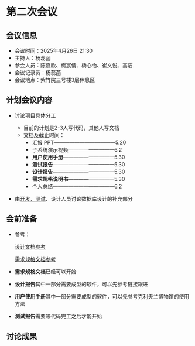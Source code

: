 # 第二次会议

## 会议信息

- 会议时间：2025年4月26日 21:30
- 主持人：杨蕊菡
- 参会人员：陈嘉欣、梅宸倩、杨心怡、崔文悦、高洁
- 会议记录员：杨蕊菡
- 会议地点：紫竹院三号楼3层休息区

## 计划会议内容

- 讨论项目具体分工
  - 目前的计划是2-3人写代码，其他人写文档
  - 文档及截止时间：
    - 汇报 PPT————————————5.20
    - 子系统演示视频—————————6.2
    - **用户使用手册**——————————5.30
    - **测试报告**————————————5.30
    - **设计报告**————————————5.30
    - **需求规格说明书**—————————5.30
    - 个人总结————————————6.2

- 由<u>开发、测试</u>、设计人员讨论数据库设计的补充部分


## 会前准备

- 参考：

  [ 设计文档参考 ](https://github.com/Vanthoci/ChinaHeritageAbroad/blob/main/%E8%AE%BE%E8%AE%A1%E6%8A%A5%E5%91%8A.md#32-%E6%B5%B7%E5%A4%96%E6%96%87%E7%89%A9%E7%9F%A5%E8%AF%86%E6%9C%8D%E5%8A%A1%E5%AD%90%E7%B3%BB%E7%BB%9F%E8%AF%A6%E7%BB%86%E8%AE%BE%E8%AE%A1)

  [ 需求规格文档参考 ](https://github.com/Vanthoci/ChinaHeritageAbroad/wiki/%E9%9C%80%E6%B1%82%E8%A7%84%E6%A0%BC%E8%AF%B4%E6%98%8E#%E6%B5%B7%E5%A4%96%E6%96%87%E7%89%A9%E7%9F%A5%E8%AF%86%E6%9C%8D%E5%8A%A1%E5%AD%90%E7%B3%BB%E7%BB%9F---2%E7%BB%84)

- **需求规格文档**已经可以开始
- **设计报告**其中一部分需要成型的软件，可以先参考链接跟进
- **用户使用手册**其中一部分需要成型的软件，可以先参考克利夫兰博物馆的使用方法
- **测试报告**需要等代码完工之后才能开始

## 讨论成果





